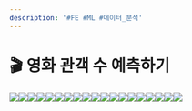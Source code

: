 ```yaml
---
description: '#FE #ML #데이터_분석'
---
```


# 🎬 영화 관객 수 예측하기

![](<../../../../.gitbook/assets/image (15).png>)![](<../../../../.gitbook/assets/Untitled 1 (14).png>)![](<../../../../.gitbook/assets/Untitled 2 (17).png>)![](<../../../../.gitbook/assets/Untitled 3 (14).png>)![](<../../../../.gitbook/assets/Untitled 4 (15).png>)![](<../../../../.gitbook/assets/Untitled 5 (17).png>)![](<../../../../.gitbook/assets/Untitled 6 (15).png>)![](<../../../../.gitbook/assets/Untitled 7 (15).png>)![](<../../../../.gitbook/assets/Untitled 8 (16).png>)![](<../../../../.gitbook/assets/Untitled 9 (17).png>)![](<../../../../.gitbook/assets/Untitled 10 (13).png>)![](<../../../../.gitbook/assets/Untitled 11 (16).png>)![](<../../../../.gitbook/assets/Untitled 12 (13).png>)![](<../../../../.gitbook/assets/Untitled 13 (14).png>)![](<../../../../.gitbook/assets/Untitled 14 (12).png>)![](<../../../../.gitbook/assets/Untitled 15 (11).png>)![](<../../../../.gitbook/assets/Untitled 16 (11).png>)![](<../../../../.gitbook/assets/Untitled 17 (11).png>)![](<../../../../.gitbook/assets/Untitled 18 (12).png>)
